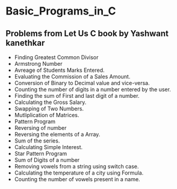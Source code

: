 # Basic_Programs_in_C

## Problems from Let Us C book by Yashwant kanethkar
- Finding Greatest Common Divisor 
- Armstrong Number
- Avreage of Students Marks Entered.
- Evaluating the Commission of a Sales Amount.
- Conversion of Binary to Decimal value and vice-versa.
- Counting the number of digits in a number entered by the user.
- Finding the sum of First and last digit of a number.
- Calculating the Gross Salary.
- Swapping of Two Numbers.
- Mutliplication of Matrices.
- Pattern Program
- Reversing of number
- Reversing the elements of a Array.
- Sum of the series.
- Calculating Simple Interest.
- Star Pattern Program
- Sum of Digits of a number
- Removing vowels from a string using switch case.
- Calculating the temperature of a city  using Formula.
- Counting the number of vowels present in a name.
